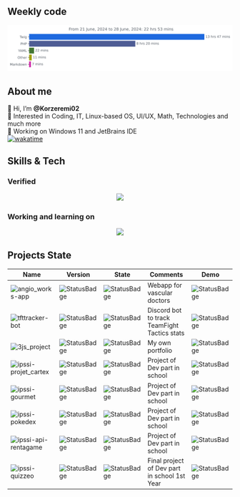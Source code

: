 ## Weekly code
![img](https://github.com/Korzeremi/Korzeremi/blob/main/images/stat.svg)
  
## About me  
👋 Hi, I’m **@Korzeremi02**  
👀 Interested in Coding, IT, Linux-based OS, UI/UX, Math, Technologies and much more  
🔭 Working on Windows 11 and JetBrains IDE    
[![wakatime](https://wakatime.com/badge/user/bd983427-c491-4a42-8cb8-c95de187e70a.svg)](https://wakatime.com/@bd983427-c491-4a42-8cb8-c95de187e70a)  

## Skills & Tech 
### Verified
<p align="center">
  <a href="https://skillicons.dev">
    <img src="https://skillicons.dev/icons?i=bash,bitbucket,css,debian,discord,figma,git,github,html,js,linux,md,mysql,next,obsidian,php,react,svelte,symfony,tailwind,vercel,vscode,ubuntu&perline=9" />
  </a>
</p>

### Working and learning on
<p align="center">
  <a href="https://skillicons.dev">
    <img src="https://skillicons.dev/icons?i=express,flutter,nodejs,postman,py,swift,vite&perline=14" />
  </a>
</p>

## Projects State  
|Name|Version|State|Comments|Demo|
|-------|-------|-------|-------|-------|
|![angio_works-app](https://github.com/Korzeremi02/web-angioworks)|![StatusBadge](https://img.shields.io/badge/v0.1-ff0000)|![StatusBadge](https://img.shields.io/badge/In_Development-f15a00)|Webapp for vascular doctors|![StatusBadge](https://img.shields.io/badge/In_repo-146b00)|
|![tfttracker-bot](https://github.com/Korzeremi02/py-tfttracker)|![StatusBadge](https://img.shields.io/badge/v0.1-ff0000)|![StatusBadge](https://img.shields.io/badge/Project_taken_over_by_RaphTPLR-ff0000)|Discord bot to track TeamFight Tactics stats|![StatusBadge](https://img.shields.io/badge/Not_yet-ff0000)|
|![3js_project](https://github.com/Korzeremi02/web-3js_project)|![StatusBadge](https://img.shields.io/badge/v0.1-ff0000)|![StatusBadge](https://img.shields.io/badge/In_Development-f15a00)|My own portfolio|![StatusBadge](https://img.shields.io/badge/In_repo-146b00)|
|![ipssi-projet_cartex](https://github.com/Korzeremi02/web-projet_cartex)|![StatusBadge](https://img.shields.io/badge/Unknown-000000)|![StatusBadge](https://img.shields.io/badge/Finished_but_Discontinued-146b00)|Project of Dev part in school|![StatusBadge](https://img.shields.io/badge/Not_yet-ff0000)|
|![ipssi-gourmet](https://github.com/Korzeremi02/web-gourmet)|![StatusBadge](https://img.shields.io/badge/Unknown-000000)|![StatusBadge](https://img.shields.io/badge/Finished_but_Discontinued-146b00)|Project of Dev part in school|![StatusBadge](https://img.shields.io/badge/In_repo-146b00)|
|![ipssi-pokedex](https://github.com/Korzeremi02/web-pokedex)|![StatusBadge](https://img.shields.io/badge/Unknown-000000)|![StatusBadge](https://img.shields.io/badge/Finished_but_Discontinued-146b00)|Project of Dev part in school|![StatusBadge](https://img.shields.io/badge/In_repo-146b00)|
|![ipssi-api-rentagame](https://github.com/Korzeremi02/api-rentagame)|![StatusBadge](https://img.shields.io/badge/Unknown-000000)|![StatusBadge](https://img.shields.io/badge/Finished_but_Discontinued-146b00)|Project of Dev part in school|![StatusBadge](https://img.shields.io/badge/Not_yet-ff0000)|
|![ipssi-quizzeo](https://github.com/Korzeremi02/web-quizzeo)|![StatusBadge](https://img.shields.io/badge/Unknown-000000)|![StatusBadge](https://img.shields.io/badge/Finished_but_Discontinued-146b00)|Final project of Dev part in school 1st Year|![StatusBadge](https://img.shields.io/badge/Not_yet-ff0000)|
